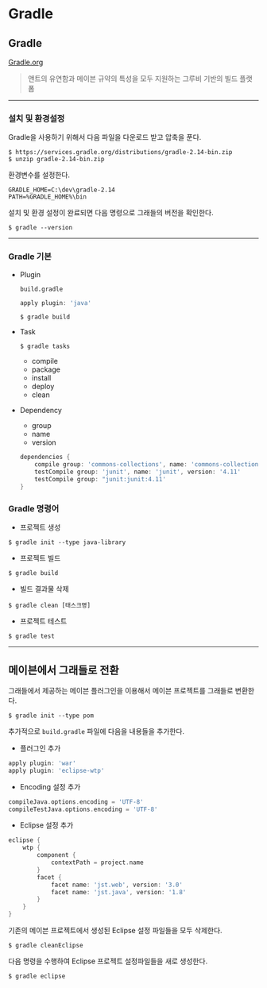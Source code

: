 Gradle
======

Gradle
------

[Gradle.org](gradel.org)

> 앤트의 유연함과 메이븐 규약의 특성을 모두 지원하는 그루비 기반의 빌드 플랫폼

---

### 설치 및 환경설정 

Gradle을 사용하기 위해서 다음 파일을 다운로드 받고 압축을 푼다.

```
$ https://services.gradle.org/distributions/gradle-2.14-bin.zip  
$ unzip gradle-2.14-bin.zip 
```

환경변수를 설정한다.

```
GRADLE_HOME=C:\dev\gradle-2.14
PATH=%GRADLE_HOME%\bin
```

설치 및 환경 설정이 완료되면 다음 명령으로 그래들의 버전을 확인한다.
```
$ gradle --version 
```

---

### Gradle 기본

  * Plugin 

    `build.gradle`
    ```gradle
    apply plugin: 'java'
    ```

    ```
    $ gradle build
    ```

  * Task
    ```
    $ gradle tasks   
    ```

    * compile
    * package
    * install
    * deploy
    * clean

  * Dependency
    * group
    * name
    * version

    ```gradle
    dependencies {
        compile group: 'commons-collections', name: 'commons-collections', version: '3.2'
        testCompile group: 'junit', name: 'junit', version: '4.11'
        testCompile group: "junit:junit:4.11'
    }
    ```
  
  
   
### Gradle 명령어

* 프로젝트 생성 
```
$ gradle init --type java-library
```

* 프로젝트 빌드 
```
$ gradle build 
```

* 빌드 결과물 삭제 
```
$ gradle clean [태스크명]
```

* 프로젝트 테스트 
```
$ gradle test 
```

---

메이븐에서 그래들로 전환
----------------------

그래들에서 제공하는 메이븐 플러그인을 이용해서 메이븐 프로젝트를 그래들로 변환한다.

```
$ gradle init --type pom
```

추가적으로 `build.gradle` 파일에 다음을 내용들을 추가한다.

* 플러그인 추가 

```gradle
apply plugin: 'war'
apply plugin: 'eclipse-wtp'
```

* Encoding 설정 추가

```gradle
compileJava.options.encoding = 'UTF-8'
compileTestJava.options.encoding = 'UTF-8'
```

* Eclipse 설정 추가   

```gradle
eclipse {
    wtp {
        component {
            contextPath = project.name 
        }
        facet {
            facet name: 'jst.web', version: '3.0'
            facet name: 'jst.java', version: '1.8'
        }
    }
}
```

기존의 메이븐 프로젝트에서 생성된 Eclipse 설정 파일들을 모두 삭제한다.
```
$ gradle cleanEclipse
```

다음 명령을 수행하여 Eclipse 프로젝트 설정파일들을 새로 생성한다.
```
$ gradle eclipse
```

